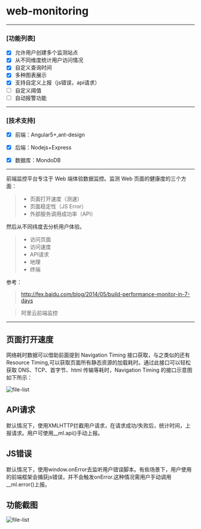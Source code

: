 # web-monitoring

------
###  [功能列表]

- [x] 允许用户创建多个监测站点
- [x] 从不同维度统计用户访问情况
- [x] 自定义查询时间
- [x] 多种图表展示
- [x] 支持自定义上报（js错误，api请求）
- [ ] 自定义阈值
- [ ] 自动报警功能

------
###  [技术支持]

- [x] 前端：Angular5+,ant-design
- [x] 后端：Nodejs+Express
- [x] 数据库：MondoDB


------
前端监控平台专注于 Web 端体验数据监控。监测 Web 页面的健康度的三个方面：
> * 页面打开速度（测速）
> * 页面稳定性（JS Error）
> * 外部服务调用成功率（API）

然后从不同纬度去分析用户体验。

 >  - 访问页面
 >  - 访问速度
 >  - API请求
 >  - 地理
 >  - 终端
 


参考：
>  http://fex.baidu.com/blog/2014/05/build-performance-monitor-in-7-days

>  阿里云前端监控

------

## 页面打开速度

网络耗时数据可以借助前面提到 Navigation Timing 接口获取，与之类似的还有Resource Timing,可以获取页面所有静态资源的加载耗时。通过此接口可以轻松获取 DNS、TCP、首字节、html 传输等耗时，Navigation Timing 的接口示意图如下所示：

![file-list](https://github.com/kisslove/web-front-end-monitoring/blob/master/Demo/timing.png)


## API请求

默认情况下，使用XMLHTTP拦截用户请求，在请求成功/失败后，统计时间，上报请求。用户可使用__ml.api()手动上报。

## JS错误

默认情况下，使用window.onError去监听用户错误脚本。有些场景下，用户使用的前端框架会捕获js错误，并不会触发onError.这种情况需用户手动调用__ml.error()上报。

## 功能截图

![file-list](https://www.zybuluo.com/static/img/file-list.png)
